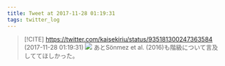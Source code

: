 ```yaml
---
title: Tweet at 2017-11-28 01:19:31
tags: twitter_log
---
```


> [!CITE] https://twitter.com/kaisekiriu/status/935181300247363584 (2017-11-28 01:19:31)
> ![](https://twitter.com/kaisekiriu/status/935181300247363584)
> あとSönmez et al. (2016)も階級について言及しててほしかった。
